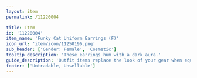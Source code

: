 ```yaml
---
layout: item
permalink: /11220004

title: Item
id: '11220004'
item_name: 'Funky Cat Uniform Earrings (F)'
icon_url: 'item/icon/11250196.png'
sub_header: ['Gender: Female', 'Cosmetic']
tooltip_description: 'These earrings hum with a dark aura.'
guide_description: 'Outfit items replace the look of your gear when equipped.'
footer: ['Untradable, Unsellable']
---
```

